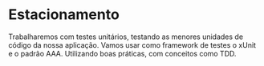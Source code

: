 # Estacionamento
Trabalharemos com testes unitários, testando as menores unidades de código da nossa aplicação. Vamos usar como framework de testes o xUnit e o padrão AAA. Utilizando boas práticas, com conceitos como TDD.
